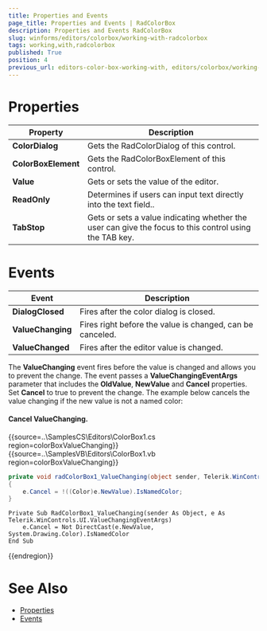 ```yaml
---
title: Properties and Events
page_title: Properties and Events | RadColorBox
description: Properties and Events RadColorBox
slug: winforms/editors/colorbox/working-with-radcolorbox
tags: working,with,radcolorbox
published: True
position: 4
previous_url: editors-color-box-working-with, editors/colorbox/working-with-radcolorbox
---
```


# Properties

|Property|Description|
|------|------|
|__ColorDialog__|Gets the RadColorDialog of this control.|
|__ColorBoxElement__|Gets the RadColorBoxElement of this control.|
|__Value__|Gets or sets the value of the editor.|
|__ReadOnly__|Determines if users can input text directly into the text field..|
|__TabStop__|Gets or sets a value indicating whether the user can give the focus to this control using the TAB key.|

# Events

|Event|Description|
|------|------|
|__DialogClosed__|Fires after the color dialog is closed.|
|__ValueChanging__|Fires right before the value is changed, can be canceled.|
|__ValueChanged__|Fires after the editor value is changed.|

The __ValueChanging__ event fires before the value is changed and allows you to prevent the change. The event passes a __ValueChangingEventArgs__ parameter that includes the __OldValue__, __NewValue__ and __Cancel__ properties. Set __Cancel__ to true to prevent the change. The example below cancels the value changing if the new value is not a named color:

#### Cancel ValueChanging.

{{source=..\SamplesCS\Editors\ColorBox1.cs region=colorBoxValueChanging}} 
{{source=..\SamplesVB\Editors\ColorBox1.vb region=colorBoxValueChanging}} 

````C#
private void radColorBox1_ValueChanging(object sender, Telerik.WinControls.UI.ValueChangingEventArgs e)
{
    e.Cancel = !((Color)e.NewValue).IsNamedColor;
}

````
````VB.NET
Private Sub RadColorBox1_ValueChanging(sender As Object, e As Telerik.WinControls.UI.ValueChangingEventArgs)
    e.Cancel = Not DirectCast(e.NewValue, System.Drawing.Color).IsNamedColor
End Sub

````

{{endregion}} 

# See Also

* [Properties](https://docs.telerik.com/devtools/winforms/api/telerik.wincontrols.ui.radcolorbox.html#properties)
* [Events](https://docs.telerik.com/devtools/winforms/api/telerik.wincontrols.ui.radcolorbox.html#events)
